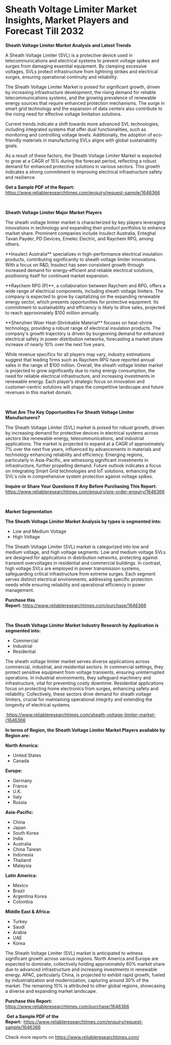 <p><h1>Sheath Voltage Limiter Market Insights, Market Players and Forecast Till 2032</h1></p><p><strong>Sheath Voltage Limiter Market Analysis and Latest Trends</strong></p>
<p><p>A Sheath Voltage Limiter (SVL) is a protective device used in telecommunications and electrical systems to prevent voltage spikes and surges from damaging essential equipment. By clamping excessive voltages, SVLs protect infrastructure from lightning strikes and electrical surges, ensuring operational continuity and reliability. </p><p>The Sheath Voltage Limiter Market is poised for significant growth, driven by increasing infrastructure development, the rising demand for reliable telecommunications systems, and the growing prevalence of renewable energy sources that require enhanced protection mechanisms. The surge in smart grid technology and the expansion of data centers also contribute to the rising need for effective voltage limitation solutions.</p><p>Current trends indicate a shift towards more advanced SVL technologies, including integrated systems that offer dual functionalities, such as monitoring and controlling voltage levels. Additionally, the adoption of eco-friendly materials in manufacturing SVLs aligns with global sustainability goals. </p><p>As a result of these factors, the Sheath Voltage Limiter Market is expected to grow at a CAGR of 15% during the forecast period, reflecting a robust demand for enhanced protective solutions in various sectors. This growth indicates a strong commitment to improving electrical infrastructure safety and resilience.</p></p>
<p><strong>Get a Sample PDF of the Report:&nbsp;</strong> <a href="https://www.reliableresearchtimes.com/enquiry/request-sample/1646366?utm_campaign=3227&utm_medium=2&utm_source=Github&utm_content=ia&utm_term=11042025&utm_id=sheath-voltage-limiter">https://www.reliableresearchtimes.com/enquiry/request-sample/1646366</a></p>
<p>&nbsp;</p>
<p><strong>Sheath Voltage Limiter Major Market Players</strong></p>
<p><p>The sheath voltage limiter market is characterized by key players leveraging innovations in technology and expanding their product portfolios to enhance market share. Prominent companies include Insulect Australia, Enteghal Tavan Payder, PD Devices, Emelec Electric, and Raychem RPG, among others.</p><p>**Insulect Australia** specializes in high-performance electrical insulation products, contributing significantly to sheath voltage limiter innovations. With a focus on R&D, Insulect has seen consistent growth through increased demand for energy-efficient and reliable electrical solutions, positioning itself for continued market expansion.</p><p>**Raychem RPG (P)**, a collaboration between Raychem and RPG, offers a wide range of electrical components, including sheath voltage limiters. The company is expected to grow by capitalizing on the expanding renewable energy sector, which presents opportunities for protective equipment. Its commitment to sustainability and efficiency is likely to drive sales, projected to reach approximately $100 million annually.</p><p>**Shenzhen Woer Heat-Shrinkable Material** focuses on heat-shrink technology, providing a robust range of electrical insulation products. The company's growth trajectory is driven by burgeoning demand for enhanced electrical safety in power distribution networks, forecasting a market share increase of nearly 10% over the next five years.</p><p>While revenue specifics for all players may vary, industry estimations suggest that leading firms such as Raychem RPG have reported annual sales in the range of $100 million. Overall, the sheath voltage limiter market is projected to grow significantly due to rising energy consumption, the need for reliable electrical infrastructure, and increasing investments in renewable energy. Each player’s strategic focus on innovation and customer-centric solutions will shape the competitive landscape and future revenues in this market domain.</p></p>
<p>&nbsp;</p>
<p><strong>What Are The Key Opportunities For Sheath Voltage Limiter Manufacturers?</strong></p>
<p><p>The Sheath Voltage Limiter (SVL) market is poised for robust growth, driven by increasing demand for protective devices in electrical systems across sectors like renewable energy, telecommunications, and industrial applications. The market is projected to expand at a CAGR of approximately 7% over the next five years, influenced by advancements in materials and technology enhancing reliability and efficiency. Emerging regions, particularly in Asia-Pacific, are witnessing significant investments in infrastructure, further propelling demand. Future outlook indicates a focus on integrating Smart Grid technologies and IoT solutions, enhancing the SVL's role in comprehensive system protection against voltage spikes.</p></p>
<p><strong>Inquire or Share Your Questions If Any Before Purchasing This Report:</strong> <a href="https://www.reliableresearchtimes.com/enquiry/pre-order-enquiry/1646366?utm_campaign=3227&utm_medium=2&utm_source=Github&utm_content=ia&utm_term=11042025&utm_id=sheath-voltage-limiter">https://www.reliableresearchtimes.com/enquiry/pre-order-enquiry/1646366</a></p>
<p>&nbsp;</p>
<p><strong>Market Segmentation</strong></p>
<p><strong>The Sheath Voltage Limiter Market Analysis by types is segmented into:</strong></p>
<p><ul><li>Low and Medium Voltage</li><li>High Voltage</li></ul></p>
<p><p>The Sheath Voltage Limiter (SVL) market is categorized into low and medium voltage, and high voltage segments. Low and medium voltage SVLs are designed for applications in distribution networks, protecting against transient overvoltages in residential and commercial buildings. In contrast, high voltage SVLs are employed in power transmission systems, safeguarding critical infrastructure from extreme surges. Each segment serves distinct electrical environments, addressing specific protection needs while ensuring reliability and operational efficiency in power management.</p></p>
<p><strong>Purchase this Report:&nbsp;</strong><a href="https://www.reliableresearchtimes.com/purchase/1646366?utm_campaign=3227&utm_medium=2&utm_source=Github&utm_content=ia&utm_term=11042025&utm_id=sheath-voltage-limiter">https://www.reliableresearchtimes.com/purchase/1646366</a></p>
<p>&nbsp;</p>
<p><strong>The Sheath Voltage Limiter Market Industry Research by Application is segmented into:</strong></p>
<p><ul><li>Commercial</li><li>Industrial</li><li>Residential</li></ul></p>
<p><p>The sheath voltage limiter market serves diverse applications across commercial, industrial, and residential sectors. In commercial settings, they protect sensitive equipment from voltage transients, ensuring uninterrupted operations. In industrial environments, they safeguard machinery and infrastructure, vital for preventing costly downtime. Residential applications focus on protecting home electronics from surges, enhancing safety and reliability. Collectively, these sectors drive demand for sheath voltage limiters, crucial for maintaining operational integrity and extending the longevity of electrical systems.</p></p>
<p><a href="https://www.reliableresearchtimes.com/sheath-voltage-limiter-market-r1646366?utm_campaign=3227&utm_medium=2&utm_source=Github&utm_content=ia&utm_term=11042025&utm_id=sheath-voltage-limiter">&nbsp;https://www.reliableresearchtimes.com/sheath-voltage-limiter-market-r1646366</a></p>
<p><strong>In terms of Region, the Sheath Voltage Limiter Market Players available by Region are:</strong></p>
<p>
    <p> <strong> North America: </strong>
        <ul>
            <li>United States</li>
            <li>Canada</li>
        </ul>
        </p> 
    <p> <strong> Europe: </strong>
        <ul>
            <li>Germany</li>
            <li>France</li>
            <li>U.K.</li>
            <li>Italy</li>
            <li>Russia</li>
        </ul>
        </p> 
    <p> <strong> Asia-Pacific: </strong>
        <ul>
            <li>China</li>
            <li>Japan</li>
            <li>South Korea</li>
            <li>India</li>
            <li>Australia</li>
            <li>China Taiwan</li>
            <li>Indonesia</li>
            <li>Thailand</li>
            <li>Malaysia</li>
        </ul>
        </p> 
    <p> <strong> Latin America: </strong>
        <ul>
            <li>Mexico</li>
            <li>Brazil</li>
            <li>Argentina Korea</li>
            <li>Colombia</li>
        </ul>
        </p> 
    <p> <strong> Middle East & Africa: </strong>
        <ul>
            <li>Turkey</li>
            <li>Saudi</li>
            <li>Arabia</li>
            <li>UAE</li>
            <li>Korea</li>
        </ul>
    </p>
    </p>
<p><p>The Sheath Voltage Limiter (SVL) market is anticipated to witness significant growth across various regions. North America and Europe are expected to dominate, collectively holding approximately 60% market share due to advanced infrastructure and increasing investments in renewable energy. APAC, particularly China, is projected to exhibit rapid growth, fueled by industrialization and modernization, capturing around 30% of the market. The remaining 10% is attributed to other global regions, showcasing a diverse and expanding market landscape.</p></p>
<p><strong>Purchase this Report: </strong><a href="https://www.reliableresearchtimes.com/purchase/1646366?utm_campaign=3227&utm_medium=2&utm_source=Github&utm_content=ia&utm_term=11042025&utm_id=sheath-voltage-limiter">https://www.reliableresearchtimes.com/purchase/1646366</a></p>
<p>&nbsp;<strong>Get a Sample PDF of the Report:&nbsp;&nbsp;</strong><a href="https://www.reliableresearchtimes.com/enquiry/request-sample/1646366?utm_campaign=3227&utm_medium=2&utm_source=Github&utm_content=ia&utm_term=11042025&utm_id=sheath-voltage-limiter">https://www.reliableresearchtimes.com/enquiry/request-sample/1646366</a></p>
<p><strong></strong></p>
<p>Check more reports on <a href="https://www.reliableresearchtimes.com/?utm_campaign=3227&utm_medium=2&utm_source=Github&utm_content=ia&utm_term=11042025&utm_id=sheath-voltage-limiter">https://www.reliableresearchtimes.com/</a></p>
